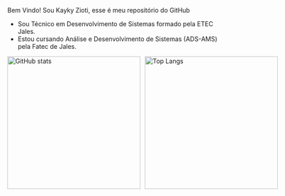 Bem Vindo!
Sou Kayky Zioti, esse é meu repositório do GitHub
- Sou Técnico em Desenvolvimento de Sistemas formado pela ETEC Jales.
- Estou cursando Análise e Desenvolvimento de Sistemas (ADS-AMS) pela Fatec de Jales.
<div style="display: flex; gap:10px">
      <img style="height: 300px; "src="https://github-readme-stats.vercel.app/api?username=kaykyOne&show_icons=true&theme=radical" alt="GitHub stats">  
      <img style="height: 300px; " src="https://github-readme-stats.vercel.app/api/top-langs/?username=kaykyOne&layout=donut-vertical&theme=radical" alt="Top Langs"></td>
</div>


